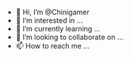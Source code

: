 - 👋 Hi, I’m @Chinigamer
- 👀 I’m interested in ...
- 🌱 I’m currently learning ...
- 💞️ I’m looking to collaborate on ...
- 📫 How to reach me ...

<!---
Chinigamer/Chinigamer is a ✨ special ✨ repository because its `README.md` (this file) appears on your GitHub profile.
You can click the Preview link to take a look at your changes.
--->

